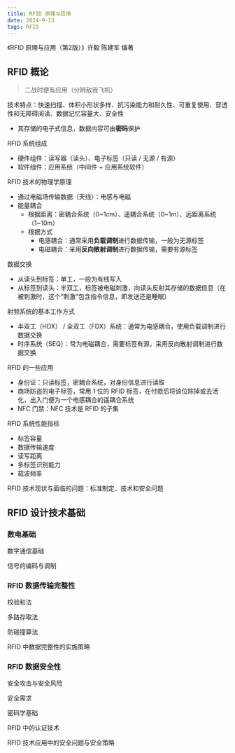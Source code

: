 ```yaml
---
title: RFID 原理与应用
date: 2024-9-13
tags: RFID
---
```


《RFID 原理与应用（第2版）》许毅 陈建军	编著

## RFID 概论

> 二战时便有应用（分辨敌我飞机）

技术特点：快速扫描、体积小形状多样、抗污染能力和耐久性、可重复使用、穿透性和无障碍阅读、数据记忆容量大、安全性

- 其存储的电子式信息，数据内容可由**密码**保护

RFID 系统组成

- 硬件组件：读写器（读头）、电子标签（只读 / 无源 / 有源）
- 软件组件：应用系统（中间件 + 应用系统软件）

RFID 技术的物理学原理

- 通过电磁场传输数据（天线）：电感与电磁
- 能量耦合
  - 根据距离：密耦合系统（0~1cm）、遥耦合系统（0~1m）、远距离系统（1~10m）
  - 根据方式
    - 电感耦合：通常采用**负载调制**进行数据传输，一般为无源标签
    - 电磁耦合：采用**反向散射调制**进行数据传输，需要有源标签

数据交换

- 从读头到标签：单工，一般为有线写入
- 从标签到读头：半双工，标签被电磁刺激，向读头反射其存储的数据信息（在被刺激时，这个“刺激”包含指令信息，即发送还是睡眠）

射频系统的基本工作方式

- 半双工（HDX） / 全双工（FDX）系统：通常为电感耦合，使用负载调制进行数据交换
- 时序系统（SEQ）：常为电磁耦合，需要标签有源，采用反向散射调制进行数据交换

RFID 的一些应用

- 身份证：只读标签，密耦合系统，对身份信息进行读取
- 商场防盗的电子标签，常用 1 位的 RFID 标签，在付款后将该位除掉或去活化，出入门便为一个电感耦合的遥耦合系统
- NFC 门禁：NFC 技术是 RFID 的子集

RFID 系统性能指标

- 标签容量
- 数据传输速度
- 读写距离
- 多标签识别能力
- 载波频率

RFID 技术现状与面临的问题：标准制定、技术和安全问题

## RFID 设计技术基础

### 数电基础

数字通信基础

信号的编码与调制

### RFID 数据传输完整性

校验和法

多路存取法

防碰撞算法

RFID 中数据完整性的实施策略

### RFID 数据安全性

安全攻击与安全风险

安全需求

密码学基础

RFID 中的认证技术

RFID 技术应用中的安全问题与安全策略
